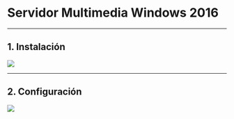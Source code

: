 
# Servidor Multimedia Windows 2016

---

## 1. Instalación



![](./images/.png)

---

## 2. Configuración



![](./images/.png)
